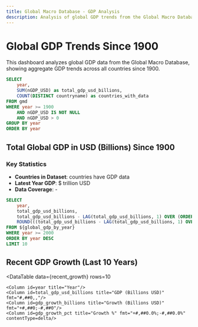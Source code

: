 ```yaml
---
title: Global Macro Database - GDP Analysis
description: Analysis of global GDP trends from the Global Macro Database
---
```


# Global GDP Trends Since 1900

This dashboard analyzes global GDP data from the Global Macro Database, showing aggregate GDP trends across all countries since 1900.

```sql global_gdp_by_year
SELECT 
    year,
    SUM(nGDP_USD) as total_gdp_usd_billions,
    COUNT(DISTINCT countryname) as countries_with_data
FROM gmd 
WHERE year >= 1900 
    AND nGDP_USD IS NOT NULL 
    AND nGDP_USD > 0
GROUP BY year 
ORDER BY year
```

## Total Global GDP in USD (Billions) Since 1900

<LineChart 
    data={global_gdp_by_year}
    x=year
    y=total_gdp_usd_billions
    title="Global GDP in USD (Billions)"
    yAxisTitle="GDP (Billions USD)"
    xAxisTitle="Year"
    yFmt="#,##0,,"
/>

### Key Statistics

- **Countries in Dataset**: <Value data={global_gdp_by_year} column=countries_with_data agg=max/> countries have GDP data
- **Latest Year GDP**: $<Value data={global_gdp_by_year} column=total_gdp_usd_billions agg=max fmt="#,##0,,"/> trillion USD
- **Data Coverage**: <Value data={global_gdp_by_year} column=year agg=min/> - <Value data={global_gdp_by_year} column=year agg=max/>

```sql recent_growth
SELECT 
    year,
    total_gdp_usd_billions,
    total_gdp_usd_billions - LAG(total_gdp_usd_billions, 1) OVER (ORDER BY year) as gdp_growth_billions,
    ROUND(((total_gdp_usd_billions - LAG(total_gdp_usd_billions, 1) OVER (ORDER BY year)) / LAG(total_gdp_usd_billions, 1) OVER (ORDER BY year)) * 100, 2) as gdp_growth_pct
FROM ${global_gdp_by_year}
WHERE year >= 2000
ORDER BY year DESC
LIMIT 10
```

## Recent GDP Growth (Last 10 Years)

<DataTable 
    data={recent_growth}
    rows=10
>
    <Column id=year title="Year"/>
    <Column id=total_gdp_usd_billions title="GDP (Billions USD)" fmt="#,##0,,"/>
    <Column id=gdp_growth_billions title="Growth (Billions USD)" fmt="+#,##0;-#,##0"/>
    <Column id=gdp_growth_pct title="Growth %" fmt="+#,##0.0%;-#,##0.0%" contentType=delta/>
</DataTable>